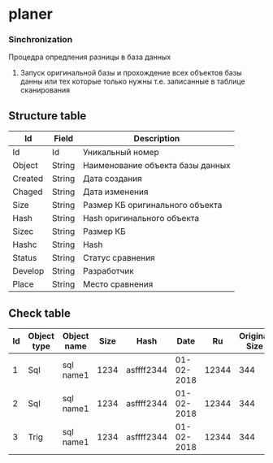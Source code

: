 # planer
### Sinchronization

Процедра опредления разницы в база данных

1. Запуск оригинальной базы и прохождение всех объектов базы данны
или тех которые только нужны т.е. записанные в таблице сканирования

## Structure table

|Id|Field|Description
|---|---|---|
|Id|Id|Уникальный номер
|Object|String|Наименование объекта базы данных
|Created|String|Дата создания
|Chaged|String|Дата изменения
|Size|String|Размер КБ оригинального объекта
|Hash|String|Hash оригинального объекта
|Sizeс|String|Размер КБ 
|Hashс|String|Hash
|Status|String|Статус сравнения 
|Develop|String|Разработчик
|Place|String|Место сравнения 






## Check table

|Id|Object type|Object name|Size|Hash|Date|Ru|Original Size|Orig Hash|Orig Date|Status|
|--|--|--|--|--|--|--|--|--|--|--|
|1|Sql|sql name1|1234|asffff2344|01-02-2018|12344|344|dhjfhrr-rjuit|02-02-2018|Dif|
|2|Sql|sql name1|1234|asffff2344|01-02-2018|12344|344|dhjfhrr-rjuit|02-02-2018|Dif|
|3|Trig|sql name1|1234|asffff2344|01-02-2018|12344|344|dhjfhrr-rjuit|02-02-2018|Dif|





